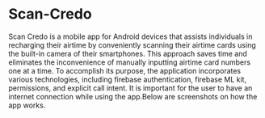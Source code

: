 # Scan-Credo
Scan Credo is a mobile app for Android devices that assists individuals in recharging their airtime by conveniently scanning their airtime cards using the built-in camera of their smartphones. This approach saves time and eliminates the inconvenience of manually inputting airtime card numbers one at a time. To accomplish its purpose, the application incorporates various technologies, including firebase authentication, firebase ML kit, permissions, and explicit call intent. It is important for the user to have an internet connection while using the app.Below are screenshots on how the app works.
